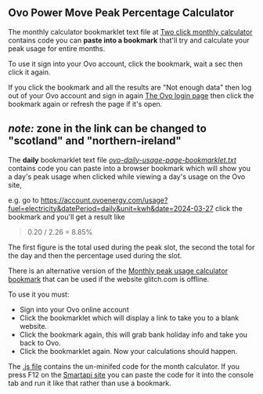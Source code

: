 ## Ovo Power Move Peak Percentage Calculator
The monthly calculator bookmarklet text file at 
[Two click monthly calculator](https://github.com/Tron-Burgundy/Ovo-Power-Move-Calculator/blob/main/ovo-FAST-calc-bookmarklet.txt)
contains code you can **paste into a bookmark** that'll try and calculate your peak usage for entire months.

To use it sign into your Ovo account, click the bookmark, wait a sec then click it again.

If you click the bookmark and all the results are "Not enough data" then log out of your Ovo account and sign in again [The Ovo login page](https://my.ovoenergy.com/login) then click the bookmark again or refresh the page if it's open.

*note:* zone in the link can be changed to "scotland" and "northern-ireland"
---
The **daily** bookmarklet text file *[ovo-daily-usage-page-bookmarklet.txt](https://github.com/Tron-Burgundy/Ovo-Power-Move-Calculator/blob/main/ovo-daily-usage-page-bookmarklet.txt "ovo-daily-usage-page-bookmarklet.txt")* contains code you can paste into a browser bookmark which will show you a day's peak usage when clicked while viewing a day's usage on the Ovo site,

e.g. go to https://account.ovoenergy.com/usage?fuel=electricity&datePeriod=daily&unit=kwh&date=2024-03-27
click the bookmark and you'll get a result like

> 0.20 / 2.26 = 8.85%

The first figure is the total used during the peak slot, the second the total for the day and then the percentage used during the slot.

There is an alternative version of the [Monthly peak usage calculator bookmark](https://github.com/Tron-Burgundy/Ovo-Power-Move-Calculator/blob/main/ovo-monthly-calc-bookmarklet.txt) that can be used if the website glitch.com is offline.

To use it you must:

- Sign into your Ovo online account
- Click the bookmarklet which will display a link to take you to a blank website.
- Click the bookmark again, this will grab bank holiday info and take you back to Ovo.
- Click the bookmarklet again.  Now your calculations should happen.


The [.js file](https://github.com/Tron-Burgundy/Ovo-Power-Move-Calculator/blob/main/ovo.monthly-peak-calculator.js) contains the un-minifed code for the month calculator.  If you press F12 on the [Smartapi site](https://smartpaymapi.ovoenergy.com/) you can paste the code for it into the console tab and run it like that rather than use a bookmark.

